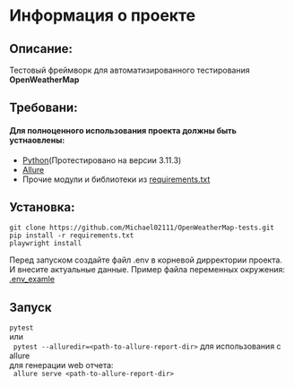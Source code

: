 # Информация о проекте
## Описание:
Тестовый фреймворк для автоматизированного тестирования **OpenWeatherMap**
## Требовани:
#### Для полноценного использования проекта должны быть устнаовлены:  
- [Python](https://www.python.org/)(Протестировано на версии 3.11.3)  
- [Allure](https://docs.qameta.io/allure/)  
- Прочие модули и библиотеки из [requirements.txt](/requirements.txt)  
## Установка:
 ```
 git clone https://github.com/Michael02111/OpenWeatherMap-tests.git
 pip install -r requirements.txt
 playwright install
 ```
 Перед запуском создайте файл .env в корневой дирректории проекта.  
 И внесите актуальные данные. Пример файла переменных окружения: [.env_examle](/.env_examlpe)

 ## Запуск
 ``` pytest ```  
 или  
 ``` pytest --alluredir=<path-to-allure-report-dir>``` для использования с allure  
 для генерации web отчета:  
 ``` allure serve <path-to-allure-report-dir>```